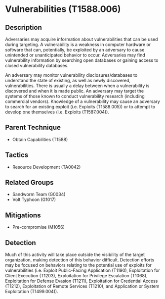 # Vulnerabilities (T1588.006)

## Description
Adversaries may acquire information about vulnerabilities that can be used during targeting. A vulnerability is a weakness in computer hardware or software that can, potentially, be exploited by an adversary to cause unintended or unanticipated behavior to occur. Adversaries may find vulnerability information by searching open databases or gaining access to closed vulnerability databases.

An adversary may monitor vulnerability disclosures/databases to understand the state of existing, as well as newly discovered, vulnerabilities. There is usually a delay between when a vulnerability is discovered and when it is made public. An adversary may target the systems of those known to conduct vulnerability research (including commercial vendors). Knowledge of a vulnerability may cause an adversary to search for an existing exploit (i.e. Exploits (T1588.005)) or to attempt to develop one themselves (i.e. Exploits (T1587.004)).

## Parent Technique
- Obtain Capabilities (T1588)

## Tactics
- Resource Development (TA0042)

## Related Groups
- Sandworm Team (G0034)
- Volt Typhoon (G1017)

## Mitigations
- Pre-compromise (M1056)

## Detection
Much of this activity will take place outside the visibility of the target organization, making detection of this behavior difficult. Detection efforts may be focused on behaviors relating to the potential use of exploits for vulnerabilities (i.e. Exploit Public-Facing Application (T1190), Exploitation for Client Execution (T1203), Exploitation for Privilege Escalation (T1068), Exploitation for Defense Evasion (T1211), Exploitation for Credential Access (T1212), Exploitation of Remote Services (T1210), and Application or System Exploitation (T1499.004)).

